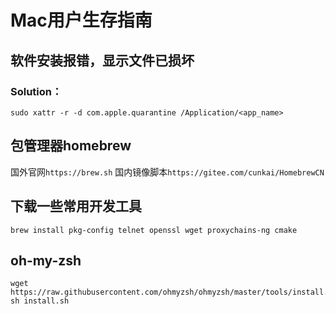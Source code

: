 # Mac用户生存指南

## 软件安装报错，显示文件已损坏

### Solution：
`sudo xattr -r -d com.apple.quarantine /Application/<app_name>`


## 包管理器homebrew
国外官网`https://brew.sh`
国内镜像脚本`https://gitee.com/cunkai/HomebrewCN`

## 下载一些常用开发工具
```
brew install pkg-config telnet openssl wget proxychains-ng cmake 
```

## oh-my-zsh

```
wget https://raw.githubusercontent.com/ohmyzsh/ohmyzsh/master/tools/install.sh
sh install.sh
```

